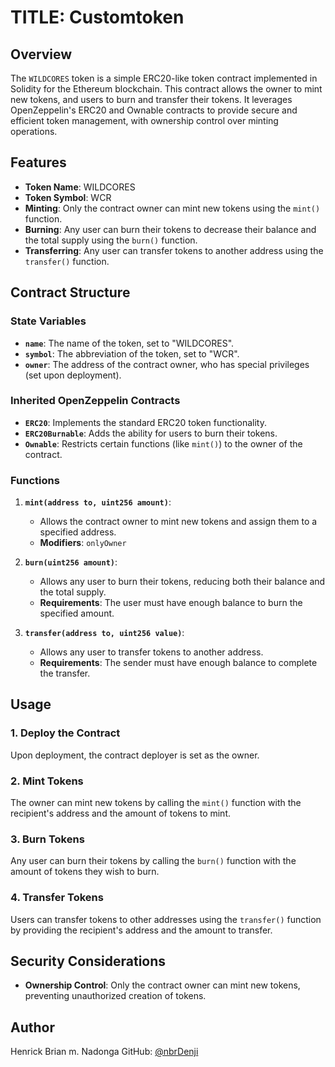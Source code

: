 
# TITLE: Customtoken

## Overview

The `WILDCORES` token is a simple ERC20-like token contract implemented in Solidity for the Ethereum blockchain. This contract allows the owner to mint new tokens, and users to burn and transfer their tokens. It leverages OpenZeppelin's ERC20 and Ownable contracts to provide secure and efficient token management, with ownership control over minting operations.

## Features

- **Token Name**: WILDCORES
- **Token Symbol**: WCR
- **Minting**: Only the contract owner can mint new tokens using the `mint()` function.
- **Burning**: Any user can burn their tokens to decrease their balance and the total supply using the `burn()` function.
- **Transferring**: Any user can transfer tokens to another address using the `transfer()` function.

## Contract Structure

### State Variables

- **`name`**: The name of the token, set to "WILDCORES".
- **`symbol`**: The abbreviation of the token, set to "WCR".
- **`owner`**: The address of the contract owner, who has special privileges (set upon deployment).

### Inherited OpenZeppelin Contracts

- **`ERC20`**: Implements the standard ERC20 token functionality.
- **`ERC20Burnable`**: Adds the ability for users to burn their tokens.
- **`Ownable`**: Restricts certain functions (like `mint()`) to the owner of the contract.

### Functions

1. **`mint(address to, uint256 amount)`**:
   - Allows the contract owner to mint new tokens and assign them to a specified address.
   - **Modifiers**: `onlyOwner`

2. **`burn(uint256 amount)`**:
   - Allows any user to burn their tokens, reducing both their balance and the total supply.
   - **Requirements**: The user must have enough balance to burn the specified amount.

3. **`transfer(address to, uint256 value)`**:
   - Allows any user to transfer tokens to another address.
   - **Requirements**: The sender must have enough balance to complete the transfer.

## Usage

### 1. Deploy the Contract
Upon deployment, the contract deployer is set as the owner.

### 2. Mint Tokens
The owner can mint new tokens by calling the `mint()` function with the recipient's address and the amount of tokens to mint.

### 3. Burn Tokens
Any user can burn their tokens by calling the `burn()` function with the amount of tokens they wish to burn.

### 4. Transfer Tokens
Users can transfer tokens to other addresses using the `transfer()` function by providing the recipient's address and the amount to transfer.

## Security Considerations

- **Ownership Control**: Only the contract owner can mint new tokens, preventing unauthorized creation of tokens.

## Author

Henrick Brian m. Nadonga 
GitHub: [@nbrDenji](https://github.com/nrbDenji)
